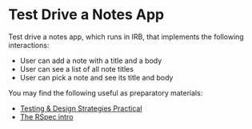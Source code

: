 # Test Drive a Notes App

Test drive a notes app, which runs in IRB, that implements the following interactions:

* User can add a note with a title and a body
* User can see a list of all note titles
* User can pick a note and see its title and body

You may find the following useful as preparatory materials:

* [Testing & Design Strategies Practical](https://hackmd.io/I2kfmQYfQ_W-eTv0V0AL8Q)
* [The RSpec intro](http://rspec.info/)
